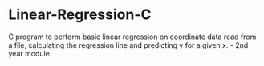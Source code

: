 # Linear-Regression-C
C program to perform basic linear regression on coordinate data read from a file, calculating the regression line and predicting y for a given x. - 2nd year module.
